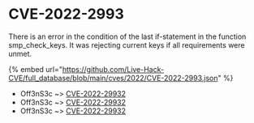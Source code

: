 # CVE-2022-2993

There is an error in the condition of the last if-statement in the function smp_check_keys. It was rejecting current keys if all requirements were unmet.

{% embed url="https://github.com/Live-Hack-CVE/full_database/blob/main/cves/2022/CVE-2022-2993.json" %}


* Off3nS3c ~> [CVE-2022-29932](https://www.alice-snow.ru/2022/database/cve-2022-2993/cve-2022-29932-off3ns3c)
* Off3nS3c ~> [CVE-2022-29932](https://www.alice-snow.ru/2022/database/cve-2022-2993/cve-2022-29932-off3ns3c)
* Off3nS3c ~> [CVE-2022-29932](https://www.alice-snow.ru/2022/database/cve-2022-2993/cve-2022-29932-off3ns3c)